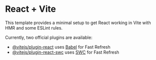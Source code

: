 # React + Vite

This template provides a minimal setup to get React working in Vite with HMR and
some ESLint rules.

Currently, two official plugins are available:

- [@vitejs/plugin-react](https://github.com/vitejs/vite-plugin-react/blob/main/packages/plugin-react/README.md)
  uses [Babel](https://babeljs.io/) for Fast Refresh
- [@vitejs/plugin-react-swc](https://github.com/vitejs/vite-plugin-react-swc)
  uses [SWC](https://swc.rs/) for Fast Refresh

<!--
- npm install
- npm run dev
- npm install modern-normalize
- change the name of project
-->

<!-- to create react vite template:
- prettier
- eslint
- source map
- modern normalize
 -->

<!--
- npm install formik
- npm install yup
- npm i nanoid
 -->
